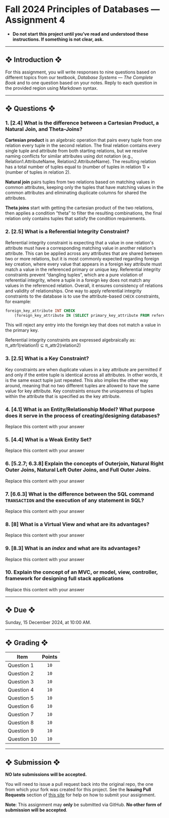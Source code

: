 # Fall 2024 Principles of Databases — Assignment 4

* **Do not start this project until you’ve read and understood these instructions. If something is not clear, ask.**

---

## ❖ Introduction ❖

For this assignment, you will write responses to nine questions based on different topics from our textbook, *Database Systems — The Complete Book* and to one question based on your notes. Reply to each question in the provided region using Markdown syntax.

---

## ❖ Questions ❖

### 1. [2.4] What is the difference between a Cartesian Product, a Natural Join, and Theta-Joins?

**Cartesian product** is an algebraic operation that pairs every tuple from one relation every tuple in the second relation. The final relation contains every single tuple and attribute from both starting relations, but we resolve naming conflicts for similar attributes using dot notation (e.g., Relation1.AttributeName, Relation2.AttributeName). The resulting relation has a total number of tuples equal to (number of tuples in relation 1) × (number of tuples in relation 2). 

**Natural join** pairs tuples from two relations based on matching values in common attributes, keeping only the tuples that have matching values in the common attributes and eliminating duplicate columns for shared the attributes. 

**Theta joins** start with getting the cartesian product of the two relations, then applies a condition “theta” to filter the resulting combinations, the final relation only contains tuples that satisfy the condition requirements.

### 2. [2.5] What is a Referential Integrity Constraint?

Referential integrity constraint is expecting that a value in one relation's attribute must have a corresponding matching value in another relation's attribute. This can be applied across any attributes that are shared between two or more relations, but it is most commonly expected regarding foreign key creation, where every value that appears in a foreign key attribute must match a value in the referenced primary or unique key. Referential integrity constraints prevent “dangling tuples”, which are a pure violation of referential integrity, where a tuple in a foreign key does not match any values in the referenced relation. Overall, it ensures consistency of relations and validity of relationships. One way to apply referential integrity constraints to the database is to use the attribute-based `CHECK` constraints, for example:

```sql
foreign_key_attribute INT CHECK
    (foreign_key_attribute IN (SELECT primary_key_attribute FROM referenced_table))
```
This will reject any entry into the foreign key that does not match a value in the primary key.

Referential integrity constraints are expressed algebraically as:
π_attr1(relation1) ⊆ π_attr2(relation2)

###  3. [2.5] What is a Key Constraint?

Key constraints are when duplicate values in a key attribute are permitted if and only if the entire tuple is identical across all attributes. In other words, it is the same exact tuple just repeated. This also implies the other way around, meaning that no two different tuples are allowed to have the same value for key attribute. Key constraints ensure the uniqueness of tuples within the attribute that is specified as the key attribute.

### 4. [4.1] What is an Entity/Relationship Model? What purpose does it serve in the process of creating/designing databases?

Replace this content with your answer

### 5. [4.4] What is a Weak Entity Set?

Replace this content with your answer

### 6. [5.2.7; 6.3.8] Explain the concepts of Outerjoin, Natural Right Outer Joins, Natural Left Outer Joins, and Full Outer Joins.

Replace this content with your answer

### 7. [6.6.3] What is the difference between the SQL command `TRANSACTION` and the execution of any statement in SQL?

Replace this content with your answer

### 8. [8] What is a Virtual View and what are its advantages?

Replace this content with your answer

### 9. [8.3] What is an *index* and what are its advantages?

Replace this content with your answer

### 10. Explain the concept of an MVC, or model, view, controller, framework for designing full stack applications

Replace this content with your answer

---

## ❖ Due ❖

Sunday, 15 December 2024, at 10:00 AM.

---

## ❖ Grading ❖

| Item        | Points |
|-------------|:------:|
| Question 1  | `10`   |
| Question 2  | `10`   |
| Question 3  | `10`   |
| Question 4  | `10`   |
| Question 5  | `10`   |
| Question 6  | `10`   |
| Question 7  | `10`   |
| Question 8  | `10`   |
| Question 9  | `10`   |
| Question 10 | `10`   |

---

## ❖ Submission ❖

**NO late submissions will be accepted.**

You will need to issue a pull request back into the original repo, the one from which your fork was created for this project. See the **Issuing Pull Requests** section of [this site](http://code-warrior.github.io/tutorials/git/github/index.html) for help on how to submit your assignment.

**Note**: This assignment may **only** be submitted via GitHub. **No other form of submission will be accepted**.
